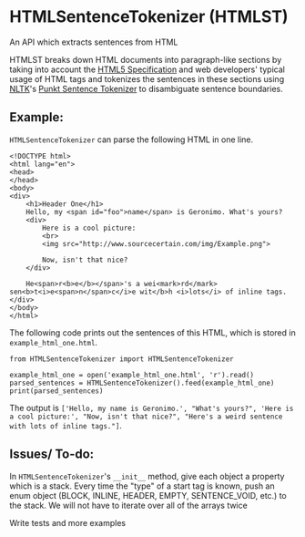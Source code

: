 # HTMLSentenceTokenizer (HTMLST)
An API which extracts sentences from HTML

HTMLST breaks down HTML documents into paragraph-like sections by taking into account the [HTML5 Specification](https://html.spec.whatwg.org/multipage/) and web developers' typical usage of HTML tags and tokenizes the sentences in these sections using [NLTK](https://github.com/nltk/nltk)'s [Punkt Sentence Tokenizer](http://www.nltk.org/_modules/nltk/tokenize/punkt.html) to disambiguate sentence boundaries.

## Example:
`HTMLSentenceTokenizer` can parse the following HTML in one line.
```
<!DOCTYPE html>
<html lang="en">
<head>
</head>
<body>
<div>
    <h1>Header One</h1>
    Hello, my <span id="foo">name</span> is Geronimo. What's yours?
    <div>
        Here is a cool picture:
        <br>
        <img src="http://www.sourcecertain.com/img/Example.png">

        Now, isn't that nice?
    </div>

    He<span>r<b>e</b></span>'s a wei<mark>rd</mark> sen<b>t<i>e<span>n</span>c</i>e wit</b>h <i>lots</i> of inline tags.
</div>
</body>
</html>
```
The following code prints out the sentences of this HTML, which is stored in `example_html_one.html`.
```
from HTMLSentenceTokenizer import HTMLSentenceTokenizer

example_html_one = open('example_html_one.html', 'r').read()
parsed_sentences = HTMLSentenceTokenizer().feed(example_html_one)
print(parsed_sentences)
```
The output is `['Hello, my name is Geronimo.', "What's yours?", 'Here is a cool picture:', "Now, isn't that nice?", "Here's a weird sentence with lots of inline tags."]`.

## Issues/ To-do:
In `HTMLSentenceTokenizer`'s `__init__` method, give each object a property which is a stack. Every time the "type" of 
a start tag is known, push an enum object (BLOCK, INLINE, HEADER, EMPTY, SENTENCE_VOID, etc.)
to the stack. We will not have to iterate over all of the arrays twice

Write tests and more examples